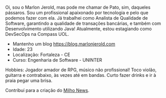 Oi, sou o Marlon Jerold, mas pode me chamar de Pato, sim, daqueles pássaros. Sou um profissional apaixonado por tecnologia e pelo que podemos fazer com ela. Já trabalhei como Analista de Qualidade de Software, garantindo a qualidade de transações bancárias, e também com Desenvolvimento utilizando Java! Atualmente, estou estagiando como DevSecOps na Compass UOL.

- Mantenho um blog https://blog.marlonjerold.com
- Idade: 23
- Localização: Fortaleza - CE
- Curso: Engenharia de Software - UNINTER

Hobbies: Jogador amador de RPG, músico não profissional! Toco violão, guitarra e contrabaixo, às vezes até em bandas. Curto fazer drinks e ir à praia pegar uma brisa.

Contribuí para a criação do [Milho News](https://www.milho.site/).
